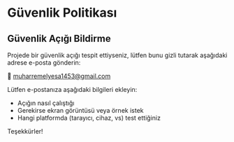 # Güvenlik Politikası

## Güvenlik Açığı Bildirme

Projede bir güvenlik açığı tespit ettiyseniz, lütfen bunu gizli tutarak aşağıdaki adrese e-posta gönderin:

📧 muharremelyesa1453@gmail.com

Lütfen e-postanıza aşağıdaki bilgileri ekleyin:
- Açığın nasıl çalıştığı
- Gerekirse ekran görüntüsü veya örnek istek
- Hangi platformda (tarayıcı, cihaz, vs) test ettiğiniz


Teşekkürler!
